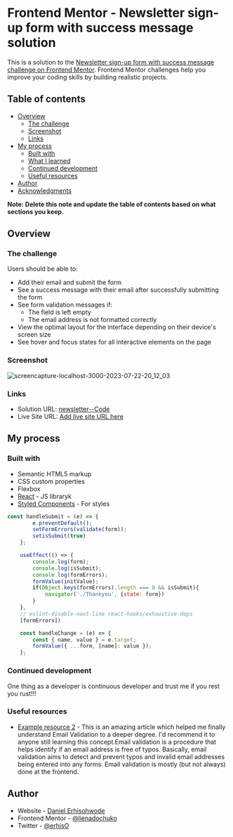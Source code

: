 # Frontend Mentor - Newsletter sign-up form with success message solution

This is a solution to the [Newsletter sign-up form with success message challenge on Frontend Mentor](https://www.frontendmentor.io/challenges/newsletter-signup-form-with-success-message-3FC1AZbNrv). Frontend Mentor challenges help you improve your coding skills by building realistic projects. 

## Table of contents

- [Overview](#overview)
  - [The challenge](#the-challenge)
  - [Screenshot](#screenshot)
  - [Links](#links)
- [My process](#my-process)
  - [Built with](#built-with)
  - [What I learned](#what-i-learned)
  - [Continued development](#continued-development)
  - [Useful resources](#useful-resources)
- [Author](#author)
- [Acknowledgments](#acknowledgments)

**Note: Delete this note and update the table of contents based on what sections you keep.**

## Overview

### The challenge

Users should be able to:

- Add their email and submit the form
- See a success message with their email after successfully submitting the form
- See form validation messages if:
  - The field is left empty
  - The email address is not formatted correctly
- View the optimal layout for the interface depending on their device's screen size
- See hover and focus states for all interactive elements on the page

### Screenshot
![screencapture-localhost-3000-2023-07-22-20_12_03](https://github.com/lienadochuko/newsletter/assets/66309753/b026f807-1c8b-48cf-9111-2ef3d83105e0)



### Links

- Solution URL: [newsletter--Code](https://github.com/lienadochuko/newsletter)
- Live Site URL: [Add live site URL here](https://your-live-site-url.com)

## My process

### Built with

- Semantic HTML5 markup
- CSS custom properties
- Flexbox
- [React](https://reactjs.org/) - JS libraryk
- [Styled Components](https://styled-components.com/) - For styles

```js
const handleSubmit = (e) => {
        e.preventDefault();
        setFormErrors(validate(form));
        setisSubmit(true)
    };

    useEffect(() => {
        console.log(form);
        console.log(isSubmit);
        console.log(formErrors);        
        formValue(initValue);
        if(Object.keys(formErrors).length === 0 && isSubmit){
            navigator('./Thankyou', {state: form})
        }
    }, 
    // eslint-disable-next-line react-hooks/exhaustive-deps
    [formErrors])

    const handleChange = (e) => {
        const { name, value } = e.target;
        formValue({ ...form, [name]: value });
    };
```

### Continued development

One thing as a developer is continuous developer and trust me if you rest you rust!!!

### Useful resources

- [Example resource 2](https://mailtrap.io/blog/validate-emails-in-react/) - This is an amazing article which helped me finally understand Email Validation to a deeper degree. I'd recommend it to anyone still learning this concept.Email validation is a procedure that helps identify if an email address is free of typos. Basically, email validation aims to detect and prevent typos and invalid email addresses being entered into any forms. Email validation is mostly (but not always) done at the frontend.

## Author

- Website - [Daniel Erhisohwode](https://erhisdaniel.netlify.app/)
- Frontend Mentor - [@lienadochuko](https://www.frontendmentor.io/profile/lienadochuko)
- Twitter - [@erhisO](https://www.twitter.com/erhisO)


